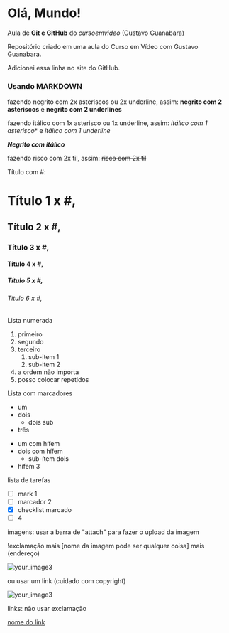 # Olá, Mundo!
 Aula de **Git e GitHub** do *cursoemvideo* (Gustavo Guanabara)

 Repositório criado em uma aula do Curso em Vídeo com Gustavo Guanabara.
 
 Adicionei essa linha no site do GitHub.
 
 ### Usando **MARKDOWN**
 
 fazendo negrito com 2x asteriscos ou 2x underline,
 assim: **negrito com 2 asteriscos** e __negrito com 2 underlines__

fazendo itálico com 1x asterisco ou 1x underline,
assim: *itálico com 1 asterisco** e _itálico com 1 underline_

__*Negrito com itálico*__

fazendo risco com 2x til,
assim: ~~risco com 2x til~~

Título com #:

# Título 1 x #,
## Título 2 x #,
### Título 3 x #,
#### Título 4 x #,
##### Título 5 x #,
###### Título 6 x #,

Lista numerada
1. primeiro
999. segundo
1. terceiro
   1. sub-item 1
   2. sub-item 2
0. a ordem não importa
1. posso colocar repetidos

Lista com marcadores
* um
* dois
   * dois sub
* três

- um com hífem
- dois com hífem
   - sub-ítem dois
- hífem 3

lista de tarefas
- [ ] mark 1
- [ ] marcador 2
- [x] checklist marcado
- [ ] 4

imagens: usar a barra de "attach" para fazer o upload da imagem

!exclamação mais [nome da imagem pode ser qualquer coisa] mais (endereço)

![your_image3](https://user-images.githubusercontent.com/65188122/199155434-db95c17c-f52f-497d-849d-1dbda230ab88.PNG)

ou usar um link (cuidado com copyright)

![your_image3](https://www.google.com.br/images/branding/googlelogo/1x/googlelogo_color_272x92dp.png)

links: não usar exclamação

[nome do link](https://github.com/Gabrija81)
